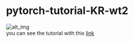 # pytorch-tutorial-KR-wt2
![alt_img](https://9bow.github.io/PyTorch-tutorials-kr-0.3.1/_images/pytorch-logo-flat.png)  
you can see the tutorial with this [link](https://github.com/WhiteTree2/pytorch-tutorial-KR-wt2/blob/master/pytorch%20tut_basic.ipynb)
